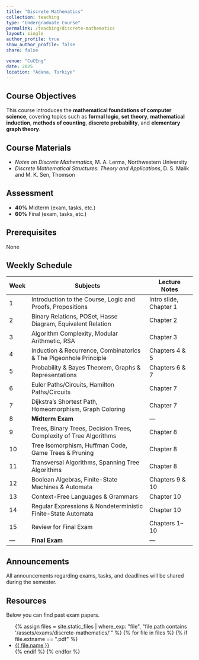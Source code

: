 ```yaml
---
title: "Discrete Mathematics"
collection: teaching
type: "Undergraduate Course"
permalink: /teaching/discrete-mathematics
layout: single
author_profile: true
show_author_profile: false
share: false

venue: "CuCEng"
date: 2025
location: "Adana, Turkiye"
---
```


## Course Objectives
This course introduces the **mathematical foundations of computer science**, covering topics such as **formal logic**, **set theory**, **mathematical induction**, **methods of counting**, **discrete probability**, and **elementary graph theory**.

## Course Materials
- *Notes on Discrete Mathematics*, M. A. Lerma, Northwestern University  
- *Discrete Mathematical Structures: Theory and Applications*, D. S. Malik and M. K. Sen, Thomson  

## Assessment
- **40%** Midterm (exam, tasks, etc.)  
- **60%** Final (exam, tasks, etc.)

## Prerequisites
None

## Weekly Schedule

| Week | Subjects | Lecture Notes |
|------|-----------|---------------|
| 1 | Introduction to the Course, Logic and Proofs, Propositions | Intro slide, Chapter 1 |
| 2 | Binary Relations, POSet, Hasse Diagram, Equivalent Relation | Chapter 2 |
| 3 | Algorithm Complexity, Modular Arithmetic, RSA | Chapter 3 |
| 4 | Induction & Recurrence, Combinatorics & The Pigeonhole Principle | Chapters 4 & 5 |
| 5 | Probability & Bayes Theorem, Graphs & Representations | Chapters 6 & 7 |
| 6 | Euler Paths/Circuits, Hamilton Paths/Circuits | Chapter 7 |
| 7 | Dijkstra’s Shortest Path, Homeomorphism, Graph Coloring | Chapter 7 |
| 8 | **Midterm Exam** | — |
| 9 | Trees, Binary Trees, Decision Trees, Complexity of Tree Algorithms | Chapter 8 |
| 10 | Tree Isomorphism, Huffman Code, Game Trees & Pruning | Chapter 8 |
| 11 | Transversal Algorithms, Spanning Tree Algorithms | Chapter 8 |
| 12 | Boolean Algebras, Finite-State Machines & Automata | Chapters 9 & 10 |
| 13 | Context-Free Languages & Grammars | Chapter 10 |
| 14 | Regular Expressions & Nondeterministic Finite-State Automata | Chapter 10 |
| 15 | Review for Final Exam | Chapters 1–10 |
| — | **Final Exam** | — |

## Announcements
All announcements regarding exams, tasks, and deadlines will be shared during the semester.

## Resources

Below you can find past exam papers.

<ul>
  {% assign files = site.static_files | where_exp: "file", "file.path contains '/assets/exams/discrete-mathematics/'" %}
  {% for file in files %}
    {% if file.extname == ".pdf" %}
      <li><a href="{{ file.path | relative_url }}">{{ file.name }}</a></li>
    {% endif %}
  {% endfor %}
</ul>
